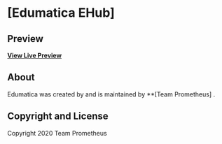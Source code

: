 # [Edumatica EHub]

## Preview

**[View Live Preview](https://edumatica.netlify.app/)**


## About





Edumatica was created by and is maintained by **[Team Prometheus]
.

## Copyright and License

Copyright 2020 Team Prometheus
